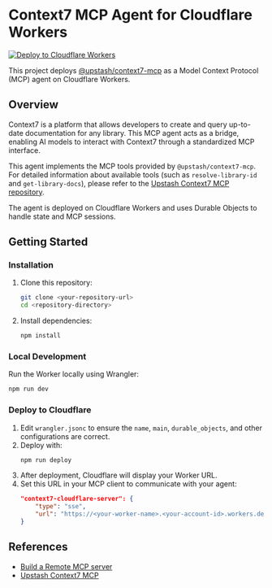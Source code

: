 # Context7 MCP Agent for Cloudflare Workers

[![Deploy to Cloudflare Workers](https://img.shields.io/badge/Deploy%20to-Cloudflare%20Workers-orange?logo=cloudflare)](https://developers.cloudflare.com/workers/)

This project deploys [@upstash/context7-mcp](https://github.com/upstash/context7) as a Model Context Protocol (MCP) agent on Cloudflare Workers.

## Overview

Context7 is a platform that allows developers to create and query up-to-date documentation for any library. This MCP agent acts as a bridge, enabling AI models to interact with Context7 through a standardized MCP interface.

This agent implements the MCP tools provided by `@upstash/context7-mcp`. For detailed information about available tools (such as `resolve-library-id` and `get-library-docs`), please refer to the [Upstash Context7 MCP repository](https://github.com/upstash/context7).

The agent is deployed on Cloudflare Workers and uses Durable Objects to handle state and MCP sessions.

## Getting Started

### Installation

1. Clone this repository:
    ```bash
    git clone <your-repository-url>
    cd <repository-directory>
    ```
2. Install dependencies:
    ```bash
    npm install
    ```

### Local Development

Run the Worker locally using Wrangler:

```bash
npm run dev
```

### Deploy to Cloudflare

1. Edit `wrangler.jsonc` to ensure the `name`, `main`, `durable_objects`, and other configurations are correct.
2. Deploy with:
    ```bash
    npm run deploy
    ```
3. After deployment, Cloudflare will display your Worker URL.
4. Set this URL in your MCP client to communicate with your agent:
    ```json
    "context7-cloudflare-server": {
        "type": "sse",
        "url": "https://<your-worker-name>.<your-account-id>.workers.dev/sse"
    }
    ```

## References

- [Build a Remote MCP server](https://developers.cloudflare.com/agents/guides/remote-mcp-server/)
- [Upstash Context7 MCP](https://github.com/upstash/context7-mcp)
